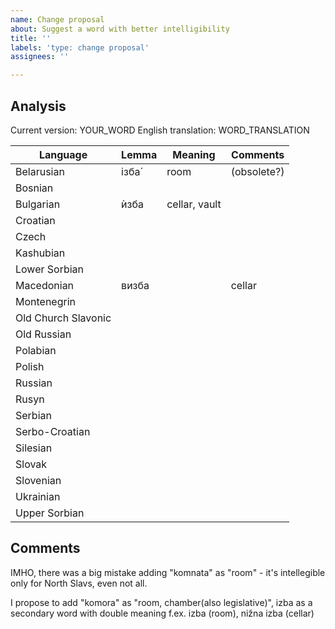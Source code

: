 ```yaml
---
name: Change proposal
about: Suggest a word with better intelligibility
title: ''
labels: 'type: change proposal'
assignees: ''

---
```


## Analysis

Current version: YOUR_WORD
English translation: WORD_TRANSLATION

| Language            | Lemma         | Meaning       | Comments        |
| ------------------- | ------------- | ------------- | --------------- |
| Belarusian          | ізба́          | room          | (obsolete?)     |
| Bosnian             |               |               |                 |
| Bulgarian           | ѝзба          | cellar, vault |                 |
| Croatian            |               |               |                 |
| Czech               |               |               |                 |
| Kashubian           |               |               |                 |
| Lower Sorbian       |               |               |                 |
| Macedonian          | визба         |               | cellar          |
| Montenegrin         |               |               |                 |
| Old Church Slavonic |               |               |                 |
| Old Russian         |               |               |                 |
| Polabian            |               |               |                 |
| Polish              |               |               |                 |
| Russian             |               |               |                 |
| Rusyn               |               |               |                 |
| Serbian             |               |               |                 |
| Serbo-Croatian      |               |               |                 |
| Silesian            |               |               |                 |
| Slovak              |               |               |                 |
| Slovenian           |               |               |                 |
| Ukrainian           |               |               |                 |
| Upper Sorbian       |               |               |                 |

## Comments

IMHO, there was a big mistake adding "komnata" as "room" -
it's intellegible only for North Slavs, even not all.

I propose to add "komora" as "room, chamber(also legislative)",
izba as a secondary word with double meaning f.ex. izba (room), nižna izba (cellar)

